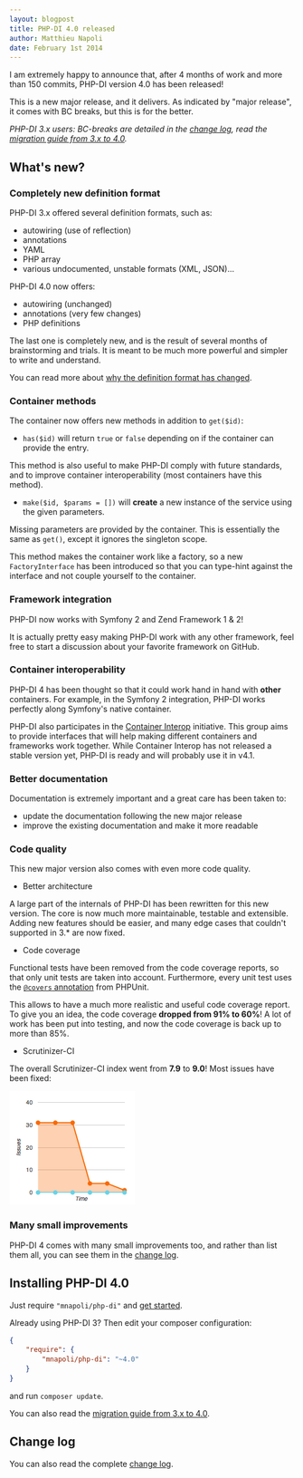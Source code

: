 ```yaml
---
layout: blogpost
title: PHP-DI 4.0 released
author: Matthieu Napoli
date: February 1st 2014
---
```


I am extremely happy to announce that, after 4 months of work and more than 150 commits, PHP-DI version 4.0 has been released!

This is a new major release, and it delivers. As indicated by "major release", it comes with BC breaks, but this is for the better.

*PHP-DI 3.x users: BC-breaks are detailed in the [change log](../change-log.md), read the [migration guide from 3.x to 4.0](../doc/migration/4.0.md).*


## What's new?


### Completely new definition format

PHP-DI 3.x offered several definition formats, such as:

- autowiring (use of reflection)
- annotations
- YAML
- PHP array
- various undocumented, unstable formats (XML, JSON)…

PHP-DI 4.0 now offers:

- autowiring (unchanged)
- annotations (very few changes)
- PHP definitions

The last one is completely new, and is the result of several months of brainstorming and trials.
It is meant to be much more powerful and simpler to write and understand.

You can read more about [why the definition format has changed](06-php-di-4-0-new-definitions.md).


### Container methods

The container now offers new methods in addition to `get($id)`:

- `has($id)` will return `true` or `false` depending on if the container can provide the entry.

This method is also useful to make PHP-DI comply with future standards, and to improve container interoperability
(most containers have this method).

- `make($id, $params = [])` will **create** a new instance of the service using the given parameters.

Missing parameters are provided by the container. This is essentially the same as `get()`, except it ignores
the singleton scope.

This method makes the container work like a factory, so a new `FactoryInterface` has been introduced so that
you can type-hint against the interface and not couple yourself to the container.


### Framework integration

PHP-DI now works with Symfony 2 and Zend Framework 1 & 2!

It is actually pretty easy making PHP-DI work with any other framework, feel free to start a discussion
about your favorite framework on GitHub.


### Container interoperability

PHP-DI 4 has been thought so that it could work hand in hand with **other** containers.
For example, in the Symfony 2 integration, PHP-DI works perfectly along Symfony's native container.

PHP-DI also participates in the [Container Interop](https://github.com/container-interop/container-interop) initiative.
This group aims to provide interfaces that will help making different containers and frameworks work together.
While Container Interop has not released a stable version yet, PHP-DI is ready and will probably use it in v4.1.


### Better documentation

Documentation is extremely important and a great care has been taken to:

- update the documentation following the new major release
- improve the existing documentation and make it more readable


### Code quality

This new major version also comes with even more code quality.

- Better architecture

A large part of the internals of PHP-DI has been rewritten for this new version. The core is now much more maintainable,
testable and extensible. Adding new features should be easier, and many edge cases that couldn't supported in 3.* are now fixed.

- Code coverage

Functional tests have been removed from the code coverage reports, so that only unit tests are taken into account.
Furthermore, every unit test uses the [`@covers` annotation](http://phpunit.de/manual/3.7/en/appendixes.annotations.html#appendixes.annotations.covers) from PHPUnit.

This allows to have a much more realistic and useful code coverage report. To give you an idea, the code coverage
**dropped from 91% to 60%**! A lot of work has been put into testing, and now the code coverage is back up to more than 85%.

- Scrutinizer-CI

The overall Scrutinizer-CI index went from **7.9** to **9.0**! Most issues have been fixed:

![Scrutinizer report](scrutinizer-issues.png)


### Many small improvements

PHP-DI 4 comes with many small improvements too, and rather than list them all, you can see them in the [change log](../change-log.md).


## Installing PHP-DI 4.0

Just require `"mnapoli/php-di"` and [get started](../doc/getting-started.md).

Already using PHP-DI 3? Then edit your composer configuration:

```json
{
    "require": {
        "mnapoli/php-di": "~4.0"
    }
}
```

and run `composer update`.

You can also read the [migration guide from 3.x to 4.0](../doc/migration/4.0.md).


## Change log

You can also read the complete [change log](../change-log.md).
